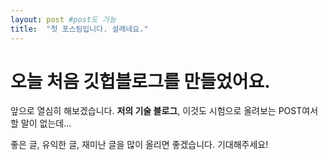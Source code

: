 ```yaml
---
layout: post #post도 가능
title:  "첫 포스팅입니다. 설레네요."
---
```


# 오늘 처음 깃헙블로그를 만들었어요.

앞으로 열심히 해보겠습니다.
**저의 기술 블로그**, 이것도 시험으로 올려보는 POST여서 할 말이 없는데...

좋은 글, 유익한 글, 재미난 글을 많이 올리면 좋겠습니다.
기대해주세요!
